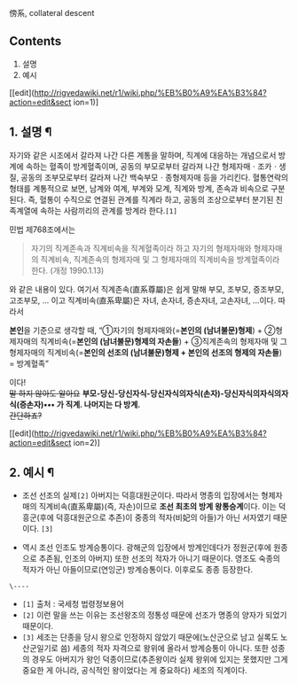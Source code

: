 傍系, collateral descent

## Contents

    

1. 설명 
2. 예시 

[[edit](http://rigvedawiki.net/r1/wiki.php/%EB%B0%A9%EA%B3%84?action=edit&sect
ion=1)]

## 1. 설명 ¶

자기와 같은 시조에서 갈라져 나간 다른 계통을 말하며, 직계에 대응하는 개념으로서 방계에 속하는 혈족이 방계혈족이며, 공동의 부모로부터
갈라져 나간 형제자매ㆍ조카ㆍ생질, 공동의 조부모로부터 갈라져 나간 백숙부모ㆍ종형제자매 등을 가리킨다. 혈통연락의 형태를 계통적으로 보면,
남계와 여계, 부계와 모계, 직계와 방계, 존속과 비속으로 구분된다. 즉, 혈통이 수직으로 연결된 관계를 직계라 하고, 공동의 조상으로부터
분기된 친족계열에 속하는 사람끼리의 관계를 방계라 한다.`[1]`

  

민법 제768조에서는

  

> 자기의 직계존속과 직계비속을 직계혈족이라 하고 자기의 형제자매와 형제자매의 직계비속, 직계존속의 형제자매 및 그 형제자매의 직계비속을
방계혈족이라 한다. (개정 1990.1.13)

  

와 같은 내용이 있다. 여기서 직계존속(直系尊屬)은 쉽게 말해 부모, 조부모, 증조부모, 고조부모, ... 이고 직계비속(直系卑屬)은 자녀,
손자녀, 증손자녀, 고손자녀, ...이다. 따라서

  

**본인**을 기준으로 생각할 때, “①자기의 형제자매와(=**본인의 (남녀불문)형제**) + ②형제자매의 직계비속(=**본인의 (남녀불문)형제의 자손들**) + ③직계존속의 형제자매 및 그 형제자매의 직계비속(=**본인의 선조의 (남녀불문)형제 + 본인의 선조의 형제의 자손들**) = 방계혈족”  

이다!  
<del>말 하지 않아도 알아요</del> **부모-당신-당신자식-당신자식의자식(손자)-당신자식의자식의자식(증손자)••• 가 직계. 나머지는
다 방계.**  
<del>간단하죠?</del>

[[edit](http://rigvedawiki.net/r1/wiki.php/%EB%B0%A9%EA%B3%84?action=edit&sect
ion=2)]

## 2. 예시 ¶

  * 조선 선조의 실제`[2]` 아버지는 덕흥대원군이다. 따라서 명종의 입장에서는 형제자매의 직계비속(直系卑屬)(즉, 자손)이므로 **조선 최초의 방계 왕통승계**이다. 이는 덕흥군(후에 덕흥대원군으로 추존)이 중종의 적자(비妃의 아들)가 아닌 서자였기 때문이다. `[3]`  

  * 역시 조선 인조도 방계승통이다. 광해군의 입장에서 방계인데다가 정원군(후에 원종으로 추존됨, 인조의 아버지) 또한 선조의 적자가 아니기 때문이다. 영조도 숙종의 적자가 아닌 아들이므로(연잉군) 방계승통이다. 이후로도 종종 등장한다.

`\----`

  * `[1]` 출처 : 국세청 법령정보용어
  * `[2]` 이런 말을 쓰는 이유는 조선왕조의 정통성 때문에 선조가 명종의 양자가 되었기 때문이다.
  * `[3]` 세조는 단종을 당시 왕으로 인정하지 않았기 때문에(노산군으로 남고 실록도 노산군일기로 씀) 세종의 적자 자격으로 왕위에 올라서 방계승통이 아니다. 또한 성종의 경우도 아버지가 왕인 덕종이므로(추존왕이라 실제 왕위에 있지는 못했지만 그게 중요한 게 아니라, 공식적인 왕이었다는 게 중요하다) 세조의 직계이다.

